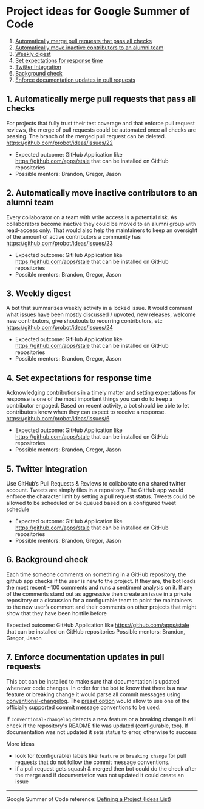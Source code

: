 # Project ideas for Google Summer of Code 

1. [Automatically merge pull requests that pass all checks](project-1)
2. [Automatically move inactive contributors to an alumni team](project-2)
3. [Weekly digest](project-3)
4. [Set expectations for response time](project-4)
5. [Twitter Integration](project-5)
6. [Background check](project-6)
6. [Enforce documentation updates in pull requests](project-7)

<a name="project-1"></a>
## 1. Automatically merge pull requests that pass all checks

For projects that fully trust their test coverage and that enforce pull request reviews, the merge of pull requests could be automated once all checks are passing. The branch of the merged pull request can be deleted.
https://github.com/probot/ideas/issues/22

- Expected outcome: GitHub Application like https://github.com/apps/stale that can be installed on GitHub repositories
- Possible mentors: Brandon, Gregor, Jason

<a name="project-2"></a>
## 2. Automatically move inactive contributors to an alumni team

Every collaborator on a team with write access is a potential risk. As collaborators become inactive they could be moved to an alumni group with read-access only. That would also help the maintainers to keep an oversight of the amount of active contributors a community has
https://github.com/probot/ideas/issues/23

- Expected outcome: GitHub Application like https://github.com/apps/stale that can be installed on GitHub repositories
- Possible mentors: Brandon, Gregor, Jason

<a name="project-3"></a>
## 3. Weekly digest

A bot that summarizes weekly activity in a locked issue. It would comment what issues have been mostly discussed / upvoted, new releases, welcome new contributors, give shoutouts to recurring contributors, etc
https://github.com/probot/ideas/issues/24

- Expected outcome: GitHub Application like https://github.com/apps/stale that can be installed on GitHub repositories
- Possible mentors: Brandon, Gregor, Jason

<a name="project-4"></a>
## 4. Set expectations for response time

Acknowledging contributions in a timely matter and setting expectations for response is one of the most important things you can do to keep a contributor engaged. Based on recent activity, a bot should be able to let contributors know when they can expect to receive a response.
https://github.com/probot/ideas/issues/6

- Expected outcome: GitHub Application like https://github.com/apps/stale that can be installed on GitHub repositories
- Possible mentors: Brandon, Gregor, Jason

<a name="project-5"></a>
## 5. Twitter Integration

Use GitHub’s Pull Requests & Reviews to collaborate on a shared twitter account. Tweets are simply files in a repository. The GItHub app would enforce the character limit by setting a pull request status. Tweets could be allowed to be scheduled or be queued based on a configured tweet schedule

- Expected outcome: GitHub Application like https://github.com/apps/stale that can be installed on GitHub repositories
- Possible mentors: Brandon, Gregor, Jason

<a name="project-6"></a>
## 6. Background check

Each time someone comments on something in a GitHub repository, the github app checks if the user is new to the project. If they are, the bot loads the most recent ~100 comments and runs a sentiment analysis on it. If any of the comments stand out as aggressive then create an issue in a private repository or a discussion for a configurable team to point the maintainers to the new user’s comment and their comments on other projects that might show that they have been hostile before

Expected outcome: GitHub Application like https://github.com/apps/stale that can be installed on GitHub repositories
Possible mentors: Brandon, Gregor, Jason

<a name="project-7"></a>
## 7. Enforce documentation updates in pull requests

This bot can be installed to make sure that documentation is updated whenever code changes. In order for the bot to know that there is a new feature or breaking change it would parse all commit messages using [conventional-changelog](https://github.com/conventional-changelog/conventional-changelog/tree/master/packages/conventional-changelog). The [preset option](https://github.com/conventional-changelog/conventional-changelog/tree/master/packages/conventional-changelog#preset) would allow to use one of the officially supported commit message conventions to be used.

If `conventional-changelog` detects a new feature or a breaking change it will check if the repository's README file was updated (configurable, too). If documentation was not updated it sets status to error, otherwise to success

More ideas

- look for (configurable) labels like `feature` or `breaking change` for pull requests that do not follow the commit message conventions.
- if a pull request gets squash & merged then bot could do the check after the merge and if documentation was not updated it could create an issue

---

Google Summer of Code reference: [Defining a Project (Ideas List)](https://google.github.io/gsocguides/mentor/defining-a-project-ideas-list)
